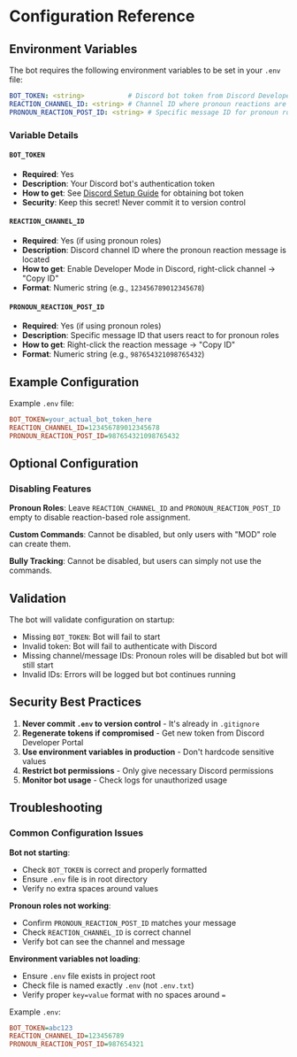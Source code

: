 # Configuration Reference

## Environment Variables

The bot requires the following environment variables to be set in your `.env` file:

```yaml
BOT_TOKEN: <string>           # Discord bot token from Discord Developer Portal
REACTION_CHANNEL_ID: <string> # Channel ID where pronoun reactions are monitored
PRONOUN_REACTION_POST_ID: <string> # Specific message ID for pronoun role reactions
```

### Variable Details

#### `BOT_TOKEN`
- **Required**: Yes
- **Description**: Your Discord bot's authentication token
- **How to get**: See [Discord Setup Guide](discord-setup.md) for obtaining bot token
- **Security**: Keep this secret! Never commit it to version control

#### `REACTION_CHANNEL_ID` 
- **Required**: Yes (if using pronoun roles)
- **Description**: Discord channel ID where the pronoun reaction message is located
- **How to get**: Enable Developer Mode in Discord, right-click channel → "Copy ID"
- **Format**: Numeric string (e.g., `123456789012345678`)

#### `PRONOUN_REACTION_POST_ID`
- **Required**: Yes (if using pronoun roles)  
- **Description**: Specific message ID that users react to for pronoun roles
- **How to get**: Right-click the reaction message → "Copy ID"
- **Format**: Numeric string (e.g., `987654321098765432`)

## Example Configuration

Example `.env` file:

```ini
BOT_TOKEN=your_actual_bot_token_here
REACTION_CHANNEL_ID=123456789012345678
PRONOUN_REACTION_POST_ID=987654321098765432
```

## Optional Configuration

### Disabling Features

**Pronoun Roles**: Leave `REACTION_CHANNEL_ID` and `PRONOUN_REACTION_POST_ID` empty to disable reaction-based role assignment.

**Custom Commands**: Cannot be disabled, but only users with "MOD" role can create them.

**Bully Tracking**: Cannot be disabled, but users can simply not use the commands.

## Validation

The bot will validate configuration on startup:

- Missing `BOT_TOKEN`: Bot will fail to start
- Invalid token: Bot will fail to authenticate with Discord
- Missing channel/message IDs: Pronoun roles will be disabled but bot will still start
- Invalid IDs: Errors will be logged but bot continues running

## Security Best Practices

1. **Never commit `.env` to version control** - It's already in `.gitignore`
2. **Regenerate tokens if compromised** - Get new token from Discord Developer Portal
3. **Use environment variables in production** - Don't hardcode sensitive values
4. **Restrict bot permissions** - Only give necessary Discord permissions
5. **Monitor bot usage** - Check logs for unauthorized usage

## Troubleshooting

### Common Configuration Issues

**Bot not starting**:
- Check `BOT_TOKEN` is correct and properly formatted
- Ensure `.env` file is in root directory
- Verify no extra spaces around values

**Pronoun roles not working**:
- Confirm `PRONOUN_REACTION_POST_ID` matches your message
- Check `REACTION_CHANNEL_ID` is correct channel
- Verify bot can see the channel and message

**Environment variables not loading**:
- Ensure `.env` file exists in project root
- Check file is named exactly `.env` (not `.env.txt`)
- Verify proper `key=value` format with no spaces around `=`

Example `.env`:

```ini
BOT_TOKEN=abc123
REACTION_CHANNEL_ID=123456789
PRONOUN_REACTION_POST_ID=987654321
```
